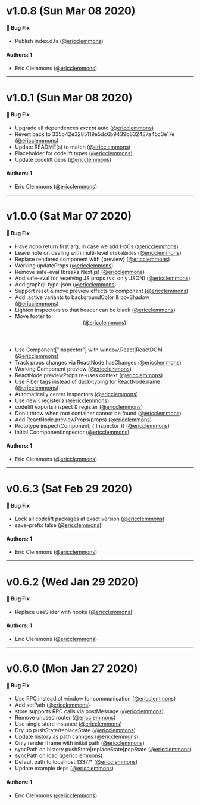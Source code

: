 # v1.0.8 (Sun Mar 08 2020)

#### 🐛 Bug Fix

- Publish index.d.ts ([@ericclemmons](https://github.com/ericclemmons))

#### Authors: 1

- Eric Clemmons ([@ericclemmons](https://github.com/ericclemmons))

---

# v1.0.1 (Sun Mar 08 2020)

#### 🐛  Bug Fix

- Upgrade all dependences _except_ auto  ([@ericclemmons](https://github.com/ericclemmons))
- Revert back to 335b42e3285119e5dc6b9439b632437a45c3e17e  ([@ericclemmons](https://github.com/ericclemmons))
- Update README(s) to match  ([@ericclemmons](https://github.com/ericclemmons))
- Placeholder for codelift types  ([@ericclemmons](https://github.com/ericclemmons))
- Update codelift deps  ([@ericclemmons](https://github.com/ericclemmons))

#### Authors: 1

- Eric Clemmons ([@ericclemmons](https://github.com/ericclemmons))

---

# v1.0.0 (Sat Mar 07 2020)

#### 🐛  Bug Fix

- Have noop return first arg, in case we add HoCs  ([@ericclemmons](https://github.com/ericclemmons))
- Leave note on dealing with multi-level `stateNode`s  ([@ericclemmons](https://github.com/ericclemmons))
- Replace rendered component with <span>{preview}</span>  ([@ericclemmons](https://github.com/ericclemmons))
- Working updateProps  ([@ericclemmons](https://github.com/ericclemmons))
- Remove safe-eval (breaks Next.js)  ([@ericclemmons](https://github.com/ericclemmons))
- Add safe-eval for receiving JS props (vs. only JSON)  ([@ericclemmons](https://github.com/ericclemmons))
- Add graphql-type-json  ([@ericclemmons](https://github.com/ericclemmons))
- Support reset & move preview effects to component  ([@ericclemmons](https://github.com/ericclemmons))
- Add :active variants to backgroundColor & boxShadow  ([@ericclemmons](https://github.com/ericclemmons))
- Lighten inspectors so that header can be black  ([@ericclemmons](https://github.com/ericclemmons))
- Move footer to <Header />  ([@ericclemmons](https://github.com/ericclemmons))
- Use Component["Inspector"] with window.React|ReactDOM  ([@ericclemmons](https://github.com/ericclemmons))
- Track props changes via ReactNode.hasChanges  ([@ericclemmons](https://github.com/ericclemmons))
- Working Component preview  ([@ericclemmons](https://github.com/ericclemmons))
- ReactNode.previewProps re-uses context  ([@ericclemmons](https://github.com/ericclemmons))
- Use Fiber tags instead of duck-typing for ReactNode.name  ([@ericclemmons](https://github.com/ericclemmons))
- Automatically center Inspectors  ([@ericclemmons](https://github.com/ericclemmons))
- Use new { register }  ([@ericclemmons](https://github.com/ericclemmons))
- codelift exports inspect & register  ([@ericclemmons](https://github.com/ericclemmons))
- Don't throw when root container cannot be found  ([@ericclemmons](https://github.com/ericclemmons))
- Add ReactNode.previewProps(props)  ([@ericclemmons](https://github.com/ericclemmons))
- Prototype inspect(Component, { Inspector })  ([@ericclemmons](https://github.com/ericclemmons))
- Initial CoomponentInspector  ([@ericclemmons](https://github.com/ericclemmons))

#### Authors: 1

- Eric Clemmons ([@ericclemmons](https://github.com/ericclemmons))

---

# v0.6.3 (Sat Feb 29 2020)

#### 🐛  Bug Fix

- Lock all codelift packages at exact version  ([@ericclemmons](https://github.com/ericclemmons))
- save-prefix false  ([@ericclemmons](https://github.com/ericclemmons))

#### Authors: 1

- Eric Clemmons ([@ericclemmons](https://github.com/ericclemmons))

---

# v0.6.2 (Wed Jan 29 2020)

#### 🐛  Bug Fix

- Replace useSlider with hooks  ([@ericclemmons](https://github.com/ericclemmons))

#### Authors: 1

- Eric Clemmons ([@ericclemmons](https://github.com/ericclemmons))

---

# v0.6.0 (Mon Jan 27 2020)

#### 🐛  Bug Fix

- Use RPC instead of window for communication  ([@ericclemmons](https://github.com/ericclemmons))
- Add setPath  ([@ericclemmons](https://github.com/ericclemmons))
- store supports RPC calls via postMessage  ([@ericclemmons](https://github.com/ericclemmons))
- Remove unused router  ([@ericclemmons](https://github.com/ericclemmons))
- Use single store instance  ([@ericclemmons](https://github.com/ericclemmons))
- Dry up pushState/replaceState  ([@ericclemmons](https://github.com/ericclemmons))
- Update history as path cahnges  ([@ericclemmons](https://github.com/ericclemmons))
- Only render iframe with initial path  ([@ericclemmons](https://github.com/ericclemmons))
- syncPath on history pushState|replaceState|popState  ([@ericclemmons](https://github.com/ericclemmons))
- syncPath on load  ([@ericclemmons](https://github.com/ericclemmons))
- Default path to localhost:1337/*  ([@ericclemmons](https://github.com/ericclemmons))
- Update example deps  ([@ericclemmons](https://github.com/ericclemmons))

#### Authors: 1

- Eric Clemmons ([@ericclemmons](https://github.com/ericclemmons))